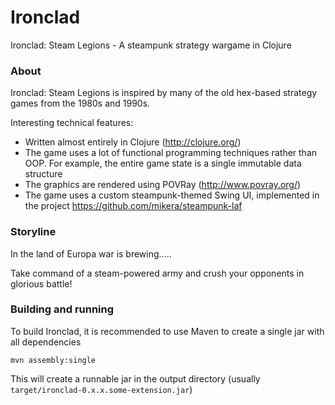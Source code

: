 # Ironclad

Ironclad: Steam Legions - A steampunk strategy wargame in Clojure

### About

Ironclad: Steam Legions is inspired by many of the old hex-based strategy games from the 1980s and 1990s. 

Interesting technical features:

 - Written almost entirely in Clojure (http://clojure.org/)
 - The game uses a lot of functional programming techniques rather than OOP. For example, the entire game state is a single immutable data structure
 - The graphics are rendered using POVRay (http://www.povray.org/)
 - The game uses a custom steampunk-themed Swing UI, implemented in the project https://github.com/mikera/steampunk-laf

### Storyline

In the land of Europa war is brewing..... 

Take command of a steam-powered army and crush your opponents in glorious battle!

### Building and running

To build Ironclad, it is recommended to use Maven to create a single jar with all dependencies

```
mvn assembly:single
```

This will create a runnable jar in the output directory (usually `target/ironclad-0.x.x.some-extension.jar`)
